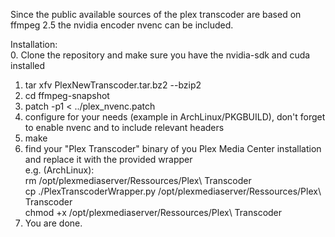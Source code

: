 Since the public available sources of the plex transcoder are based on ffmpeg 2.5 the nvidia encoder nvenc can be included.<br />

Installation:<br />
0. Clone the repository and make sure you have the nvidia-sdk and cuda installed<br />
1. tar xfv PlexNewTranscoder.tar.bz2 --bzip2<br />
2. cd ffmpeg-snapshot<br />
3. patch -p1 < ../plex_nvenc.patch<br />
4. configure for your needs (example in ArchLinux/PKGBUILD), don't forget to enable nvenc and to include relevant headers<br />
5. make<br />
6. find your "Plex Transcoder" binary of you Plex Media Center installation and replace it with the provided wrapper<br />
   e.g. (ArchLinux):<br />
    rm /opt/plexmediaserver/Ressources/Plex\ Transcoder<br />
    cp ./PlexTranscoderWrapper.py /opt/plexmediaserver/Ressources/Plex\ Transcoder<br />
    chmod +x /opt/plexmediaserver/Ressources/Plex\ Transcoder<br />
7. You are done.<br />
